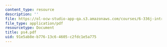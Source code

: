 ```yaml
---
content_type: resource
description: ''
file: https://ol-ocw-studio-app-qa.s3.amazonaws.com/courses/6-336j-introduction-to-numerical-simulation-sma-5211-fall-2003/91e5ab8eb77613c64605c2fdc1e5a775_ps4.pdf
file_type: application/pdf
resourcetype: Document
title: ps4.pdf
uid: 91e5ab8e-b776-13c6-4605-c2fdc1e5a775
---
```


